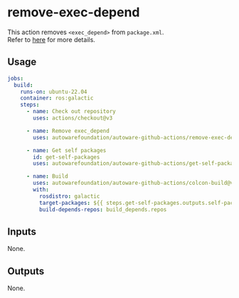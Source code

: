 # remove-exec-depend

This action removes `<exec_depend>` from `package.xml`.  
Refer to [here](https://github.com/autowarefoundation/autoware.universe/issues/184#issuecomment-993620219) for more details.

## Usage

```yaml
jobs:
  build:
    runs-on: ubuntu-22.04
    container: ros:galactic
    steps:
      - name: Check out repository
        uses: actions/checkout@v3

      - name: Remove exec_depend
        uses: autowarefoundation/autoware-github-actions/remove-exec-depend@v1

      - name: Get self packages
        id: get-self-packages
        uses: autowarefoundation/autoware-github-actions/get-self-packages@v1

      - name: Build
        uses: autowarefoundation/autoware-github-actions/colcon-build@v1
        with:
          rosdistro: galactic
          target-packages: ${{ steps.get-self-packages.outputs.self-packages }}
          build-depends-repos: build_depends.repos
```

## Inputs

None.

## Outputs

None.
